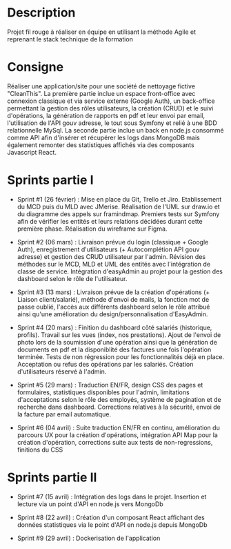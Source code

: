 # Description
Projet fil rouge à réaliser en équipe en utilisant la méthode Agile et reprenant le stack technique de la formation
# Consigne
Réaliser une application/site pour une société de nettoyage fictive "CleanThis". La première partie inclue un espace front-office avec connexion classique et via service externe (Google Auth), un back-office permettant la gestion des rôles utilisateurs, la création (CRUD) et le suivi d'opérations, la génération de rapports en pdf et leur envoi par email, l'utilisation de l'API gouv adresse, le tout sous Symfony et relié à une BDD relationnelle MySql. La seconde partie inclue un back en node.js consommé comme API afin d'insérer et récupérer les logs dans MongoDB mais également remonter des statistiques affichés via des composants Javascript React.
# Sprints partie I
- Sprint #1 (26 février) : Mise en place du Git, Trello et Jiro. Etablissement du MCD puis du MLD avec JMerise. Réalisation de l'UML sur draw.io et du diagramme des appels sur framindmap. Premiers tests sur Symfony afin de vérifier les entités et leurs relations décidées durant cette première phase. Réalisation du wireframe sur Figma.

- Sprint #2 (06 mars) : Livraison prévue du login (classique + Google Auth), enregistrement d'utilisateurs (+ Autocomplétion API gouv adresse) et gestion des CRUD utilisateur par l'admin. Révision des méthodes sur le MCD, MLD et UML des entités avec l'intégration de classe de service. Intégration d'easyAdmin au projet pour la gestion des dashboard selon le rôle de l'utilisateur.

- Sprint #3 (13 mars) : Livraison prévue de la création d'opérations (+ Liaison client/salarié), méthode d'envoi de mails, la fonction mot de passe oublié, l'accès aux différents dashboard selon le rôle attribué ainsi qu'une amélioration du design/personnalisation d'EasyAdmin.

- Sprint #4 (20 mars) : Finition du dashboard côté salariés (historique, profils). Travail sur les vues (index, nos prestations). Ajout de l'envoi de photo lors de la soumission d'une opération ainsi que la génération de documents en pdf et la disponiblité des factures une fois l'opération terminée. Tests de non régression pour les fonctionnalités déjà en place. Acceptation ou refus des opérations par les salariés. Création d'utilisateurs réservé à l'admin.

- Sprint #5 (29 mars) : Traduction EN/FR, design CSS des pages et formulaires, statistiques disponibles pour l'admin, limitations d'acceptations selon le rôle des employés, système de pagination et de recherche dans dashboard. Corrections relatives à la sécurité, envoi de la facture par email automatique.

- Sprint #6 (04 avril) : Suite traduction EN/FR en continu, amélioration du parcours UX pour la création d'opérations, intégration API Map pour la création d'opération, corrections suite aux tests de non-regressions, finitions du CSS
# Sprints partie II
- Sprint #7 (15 avril) : Intégration des logs dans le projet. Insertion et lecture via un point d'API en node.js vers MongoDb

- Sprint #8 (22 avril) : Création d'un composant React affichant des données statistiques via le point d'API en node.js depuis MongoDb

- Sprint #9 (29 avril) : Dockerisation de l'application